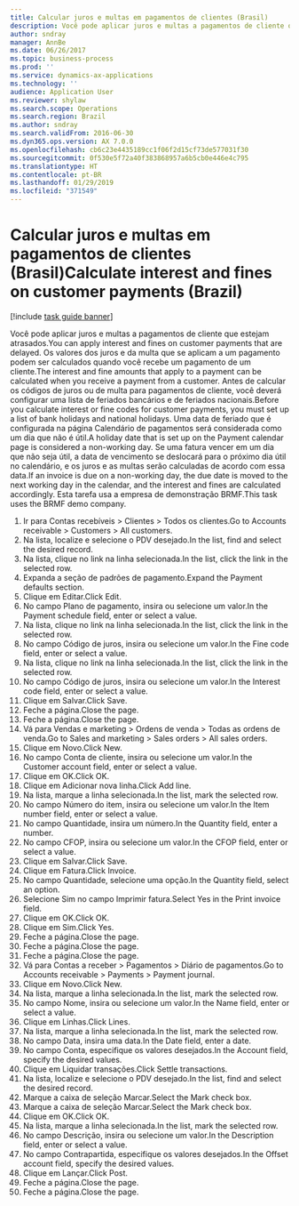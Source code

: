 ```yaml
---
title: Calcular juros e multas em pagamentos de clientes (Brasil)
description: Você pode aplicar juros e multas a pagamentos de cliente que estejam atrasados.
author: sndray
manager: AnnBe
ms.date: 06/26/2017
ms.topic: business-process
ms.prod: ''
ms.service: dynamics-ax-applications
ms.technology: ''
audience: Application User
ms.reviewer: shylaw
ms.search.scope: Operations
ms.search.region: Brazil
ms.author: sndray
ms.search.validFrom: 2016-06-30
ms.dyn365.ops.version: AX 7.0.0
ms.openlocfilehash: cb6c23e4435189cc1f06f2d15cf73de577031f30
ms.sourcegitcommit: 0f530e5f72a40f383868957a6b5cb0e446e4c795
ms.translationtype: HT
ms.contentlocale: pt-BR
ms.lasthandoff: 01/29/2019
ms.locfileid: "371549"
---
```

# <a name="calculate-interest-and-fines-on-customer-payments-brazil"></a><span data-ttu-id="ae41b-103">Calcular juros e multas em pagamentos de clientes (Brasil)</span><span class="sxs-lookup"><span data-stu-id="ae41b-103">Calculate interest and fines on customer payments (Brazil)</span></span>

[!include [task guide banner](../../includes/task-guide-banner.md)]

<span data-ttu-id="ae41b-104">Você pode aplicar juros e multas a pagamentos de cliente que estejam atrasados.</span><span class="sxs-lookup"><span data-stu-id="ae41b-104">You can apply interest and fines on customer payments that are delayed.</span></span> <span data-ttu-id="ae41b-105">Os valores dos juros e da multa que se aplicam a um pagamento podem ser calculados quando você recebe um pagamento de um cliente.</span><span class="sxs-lookup"><span data-stu-id="ae41b-105">The interest and fine amounts that apply to a payment can be calculated when you receive a payment from a customer.</span></span> <span data-ttu-id="ae41b-106">Antes de calcular os códigos de juros ou de multa para pagamentos de cliente, você deverá configurar uma lista de feriados bancários e de feriados nacionais.</span><span class="sxs-lookup"><span data-stu-id="ae41b-106">Before you calculate interest or fine codes for customer payments, you must set up a list of bank holidays and national holidays.</span></span> <span data-ttu-id="ae41b-107">Uma data de feriado que é configurada na página Calendário de pagamentos será considerada como um dia que não é útil.</span><span class="sxs-lookup"><span data-stu-id="ae41b-107">A holiday date that is set up on the Payment calendar page is considered a non-working day.</span></span> <span data-ttu-id="ae41b-108">Se uma fatura vencer em um dia que não seja útil, a data de vencimento se deslocará para o próximo dia útil no calendário, e os juros e as multas serão calculadas de acordo com essa data.</span><span class="sxs-lookup"><span data-stu-id="ae41b-108">If an invoice is due on a non-working day, the due date is moved to the next working day in the calendar, and the interest and fines are calculated accordingly.</span></span> <span data-ttu-id="ae41b-109">Esta tarefa usa a empresa de demonstração BRMF.</span><span class="sxs-lookup"><span data-stu-id="ae41b-109">This task uses the BRMF demo company.</span></span>



1. <span data-ttu-id="ae41b-110">Ir para Contas recebíveis > Clientes > Todos os clientes.</span><span class="sxs-lookup"><span data-stu-id="ae41b-110">Go to Accounts receivable > Customers > All customers.</span></span>
2. <span data-ttu-id="ae41b-111">Na lista, localize e selecione o PDV desejado.</span><span class="sxs-lookup"><span data-stu-id="ae41b-111">In the list, find and select the desired record.</span></span>
3. <span data-ttu-id="ae41b-112">Na lista, clique no link na linha selecionada.</span><span class="sxs-lookup"><span data-stu-id="ae41b-112">In the list, click the link in the selected row.</span></span>
4. <span data-ttu-id="ae41b-113">Expanda a seção de padrões de pagamento.</span><span class="sxs-lookup"><span data-stu-id="ae41b-113">Expand the Payment defaults section.</span></span>
5. <span data-ttu-id="ae41b-114">Clique em Editar.</span><span class="sxs-lookup"><span data-stu-id="ae41b-114">Click Edit.</span></span>
6. <span data-ttu-id="ae41b-115">No campo Plano de pagamento, insira ou selecione um valor.</span><span class="sxs-lookup"><span data-stu-id="ae41b-115">In the Payment schedule field, enter or select a value.</span></span>
7. <span data-ttu-id="ae41b-116">Na lista, clique no link na linha selecionada.</span><span class="sxs-lookup"><span data-stu-id="ae41b-116">In the list, click the link in the selected row.</span></span>
8. <span data-ttu-id="ae41b-117">No campo Código de juros, insira ou selecione um valor.</span><span class="sxs-lookup"><span data-stu-id="ae41b-117">In the Fine code field, enter or select a value.</span></span>
9. <span data-ttu-id="ae41b-118">Na lista, clique no link na linha selecionada.</span><span class="sxs-lookup"><span data-stu-id="ae41b-118">In the list, click the link in the selected row.</span></span>
10. <span data-ttu-id="ae41b-119">No campo Código de juros, insira ou selecione um valor.</span><span class="sxs-lookup"><span data-stu-id="ae41b-119">In the Interest code field, enter or select a value.</span></span>
11. <span data-ttu-id="ae41b-120">Clique em Salvar.</span><span class="sxs-lookup"><span data-stu-id="ae41b-120">Click Save.</span></span>
12. <span data-ttu-id="ae41b-121">Feche a página.</span><span class="sxs-lookup"><span data-stu-id="ae41b-121">Close the page.</span></span>
13. <span data-ttu-id="ae41b-122">Feche a página.</span><span class="sxs-lookup"><span data-stu-id="ae41b-122">Close the page.</span></span>
14. <span data-ttu-id="ae41b-123">Vá para Vendas e marketing > Ordens de venda > Todas as ordens de venda.</span><span class="sxs-lookup"><span data-stu-id="ae41b-123">Go to Sales and marketing > Sales orders > All sales orders.</span></span>
15. <span data-ttu-id="ae41b-124">Clique em Novo.</span><span class="sxs-lookup"><span data-stu-id="ae41b-124">Click New.</span></span>
16. <span data-ttu-id="ae41b-125">No campo Conta de cliente, insira ou selecione um valor.</span><span class="sxs-lookup"><span data-stu-id="ae41b-125">In the Customer account field, enter or select a value.</span></span>
17. <span data-ttu-id="ae41b-126">Clique em OK.</span><span class="sxs-lookup"><span data-stu-id="ae41b-126">Click OK.</span></span>
18. <span data-ttu-id="ae41b-127">Clique em Adicionar nova linha.</span><span class="sxs-lookup"><span data-stu-id="ae41b-127">Click Add line.</span></span>
19. <span data-ttu-id="ae41b-128">Na lista, marque a linha selecionada.</span><span class="sxs-lookup"><span data-stu-id="ae41b-128">In the list, mark the selected row.</span></span>
20. <span data-ttu-id="ae41b-129">No campo Número do item, insira ou selecione um valor.</span><span class="sxs-lookup"><span data-stu-id="ae41b-129">In the Item number field, enter or select a value.</span></span>
21. <span data-ttu-id="ae41b-130">No campo Quantidade, insira um número.</span><span class="sxs-lookup"><span data-stu-id="ae41b-130">In the Quantity field, enter a number.</span></span>
22. <span data-ttu-id="ae41b-131">No campo CFOP, insira ou selecione um valor.</span><span class="sxs-lookup"><span data-stu-id="ae41b-131">In the CFOP field, enter or select a value.</span></span>
23. <span data-ttu-id="ae41b-132">Clique em Salvar.</span><span class="sxs-lookup"><span data-stu-id="ae41b-132">Click Save.</span></span>
24. <span data-ttu-id="ae41b-133">Clique em Fatura.</span><span class="sxs-lookup"><span data-stu-id="ae41b-133">Click Invoice.</span></span>
25. <span data-ttu-id="ae41b-134">No campo Quantidade, selecione uma opção.</span><span class="sxs-lookup"><span data-stu-id="ae41b-134">In the Quantity field, select an option.</span></span>
26. <span data-ttu-id="ae41b-135">Selecione Sim no campo Imprimir fatura.</span><span class="sxs-lookup"><span data-stu-id="ae41b-135">Select Yes in the Print invoice field.</span></span>
27. <span data-ttu-id="ae41b-136">Clique em OK.</span><span class="sxs-lookup"><span data-stu-id="ae41b-136">Click OK.</span></span>
28. <span data-ttu-id="ae41b-137">Clique em Sim.</span><span class="sxs-lookup"><span data-stu-id="ae41b-137">Click Yes.</span></span>
29. <span data-ttu-id="ae41b-138">Feche a página.</span><span class="sxs-lookup"><span data-stu-id="ae41b-138">Close the page.</span></span>
30. <span data-ttu-id="ae41b-139">Feche a página.</span><span class="sxs-lookup"><span data-stu-id="ae41b-139">Close the page.</span></span>
31. <span data-ttu-id="ae41b-140">Feche a página.</span><span class="sxs-lookup"><span data-stu-id="ae41b-140">Close the page.</span></span>
32. <span data-ttu-id="ae41b-141">Vá para Contas a receber > Pagamentos > Diário de pagamentos.</span><span class="sxs-lookup"><span data-stu-id="ae41b-141">Go to Accounts receivable > Payments > Payment journal.</span></span>
33. <span data-ttu-id="ae41b-142">Clique em Novo.</span><span class="sxs-lookup"><span data-stu-id="ae41b-142">Click New.</span></span>
34. <span data-ttu-id="ae41b-143">Na lista, marque a linha selecionada.</span><span class="sxs-lookup"><span data-stu-id="ae41b-143">In the list, mark the selected row.</span></span>
35. <span data-ttu-id="ae41b-144">No campo Nome, insira ou selecione um valor.</span><span class="sxs-lookup"><span data-stu-id="ae41b-144">In the Name field, enter or select a value.</span></span>
36. <span data-ttu-id="ae41b-145">Clique em Linhas.</span><span class="sxs-lookup"><span data-stu-id="ae41b-145">Click Lines.</span></span>
37. <span data-ttu-id="ae41b-146">Na lista, marque a linha selecionada.</span><span class="sxs-lookup"><span data-stu-id="ae41b-146">In the list, mark the selected row.</span></span>
38. <span data-ttu-id="ae41b-147">No campo Data, insira uma data.</span><span class="sxs-lookup"><span data-stu-id="ae41b-147">In the Date field, enter a date.</span></span>
39. <span data-ttu-id="ae41b-148">No campo Conta, especifique os valores desejados.</span><span class="sxs-lookup"><span data-stu-id="ae41b-148">In the Account field, specify the desired values.</span></span>
40. <span data-ttu-id="ae41b-149">Clique em Liquidar transações.</span><span class="sxs-lookup"><span data-stu-id="ae41b-149">Click Settle transactions.</span></span>
41. <span data-ttu-id="ae41b-150">Na lista, localize e selecione o PDV desejado.</span><span class="sxs-lookup"><span data-stu-id="ae41b-150">In the list, find and select the desired record.</span></span>
42. <span data-ttu-id="ae41b-151">Marque a caixa de seleção Marcar.</span><span class="sxs-lookup"><span data-stu-id="ae41b-151">Select the Mark check box.</span></span>
43. <span data-ttu-id="ae41b-152">Marque a caixa de seleção Marcar.</span><span class="sxs-lookup"><span data-stu-id="ae41b-152">Select the Mark check box.</span></span>
44. <span data-ttu-id="ae41b-153">Clique em OK.</span><span class="sxs-lookup"><span data-stu-id="ae41b-153">Click OK.</span></span>
45. <span data-ttu-id="ae41b-154">Na lista, marque a linha selecionada.</span><span class="sxs-lookup"><span data-stu-id="ae41b-154">In the list, mark the selected row.</span></span>
46. <span data-ttu-id="ae41b-155">No campo Descrição, insira ou selecione um valor.</span><span class="sxs-lookup"><span data-stu-id="ae41b-155">In the Description field, enter or select a value.</span></span>
47. <span data-ttu-id="ae41b-156">No campo Contrapartida, especifique os valores desejados.</span><span class="sxs-lookup"><span data-stu-id="ae41b-156">In the Offset account field, specify the desired values.</span></span>
48. <span data-ttu-id="ae41b-157">Clique em Lançar.</span><span class="sxs-lookup"><span data-stu-id="ae41b-157">Click Post.</span></span>
49. <span data-ttu-id="ae41b-158">Feche a página.</span><span class="sxs-lookup"><span data-stu-id="ae41b-158">Close the page.</span></span>
50. <span data-ttu-id="ae41b-159">Feche a página.</span><span class="sxs-lookup"><span data-stu-id="ae41b-159">Close the page.</span></span>

